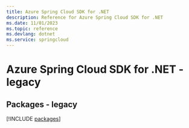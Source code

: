 ```yaml
---
title: Azure Spring Cloud SDK for .NET
description: Reference for Azure Spring Cloud SDK for .NET
ms.date: 11/01/2023
ms.topic: reference
ms.devlang: dotnet
ms.service: springcloud
---
```

# Azure Spring Cloud SDK for .NET - legacy
## Packages - legacy
[!INCLUDE [packages](spring-cloud-index.md)]